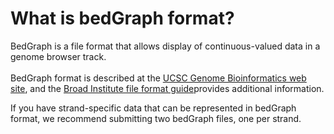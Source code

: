 # What is bedGraph format?
<!-- pombase_categories: Data Submission and Formats -->

BedGraph is a file format that allows display of continuous-valued data
in a genome browser track.\
\
BedGraph format is described at the [UCSC Genome Bioinformatics web site](http://genome.ucsc.edu/goldenPath/help/bedgraph.html), and the
[Broad Institute file format guide](http://www.broadinstitute.org/software/igv/bedgraph)provides
additional information.

If you have strand-specific data that can be represented in bedGraph
format, we recommend submitting two bedGraph files, one per strand.

